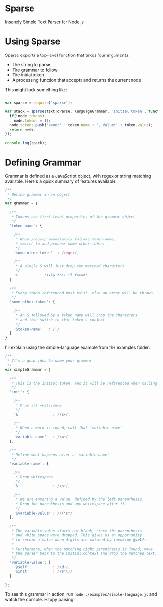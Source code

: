 Sparse
======

Insanely Simple Text Parser for Node.js

# Using Sparse

Sparse exports a top-level function that takes four arguments:

* The string to parse
* The grammar to follow
* The initial token
* A processing function that accepts and returns the current node

This might look something like:

```JavaScript

var sparse = require('sparse');

var stack = sparse(textToParse, languageGrammar, 'initial-token', function(node, token) {
  if(!node.tokens)
    node.tokens = [];
  node.tokens.push('Name:' + token.name + ', Value:' + token.value);
  return node;
});

console.log(stack);
```

# Defining Grammar

Grammar is defined as a JavaScript object, with regex or string matching available. Here's a quick summary of features available:

```JavaScript
/**
 * Define grammar in an object
 */
var grammar = {

  /**
   * Tokens are first-level properties of the grammar object.
   */
  'token-name': {

    /**
     * When /regex/ immediately follows token-name,
     * switch to and process some-other-token.
     */
    'some-other-token'  : /regex/,

    /**
     * A single & will just drop the matched characters
     */
    '&'         : 'skip this if found'
  }

  /**
   * Every token referenced must exist, else an error will be thrown.
   */
  'some-other-token': {

    /**
     * An & followed by a token name will drop the characters
     * and then switch to that token's context
     */
    '&token-name'   : /./
  }
}
```

I'll explain using the simple-language example from the examples folder:

```JavaScript
/**
 * It's a good idea to name your grammar
 */
var simpleGrammar = {

  /**
   * This is the initial token, and it will be referenced when calling sparse.
   */
  'init': {

    /**
     * Drop all whitespace
     */
    '&'               : /\s+/,

    /**
     * When a word is found, call that 'variable-name'
     */
    'variable-name'   : /\w+/
  },

  /**
   * Define what happens after a 'variable-name'
   */
  'variable-name': {

    /**
     * Drop whitespace
     */
    '&'               : /\s+/,

    /**
     * We are entering a value, defined by the left parenthesis.
     * Drop the parenthesis and any whitespace after it.
     */
    '&variable-value' : /\(\s*/
  },

  /**
   * The variable-value starts out blank, since the parenthesis
   * and white space were dropped. This gives us an opportunity
   * to record a value when digits are matched by invoking @self.
   *
   * Furthermore, when the matching right parenthesis is found, move
   * the parser back to the initial context and drop the matched text.
   */
  'variable-value': {
    '@self'           : /\d+/,
    '&init'           : /\s*\)/
  }

};
```

To see this grammar in action, run `node ./examples/simple-language.js` and watch the console. Happy parsing!